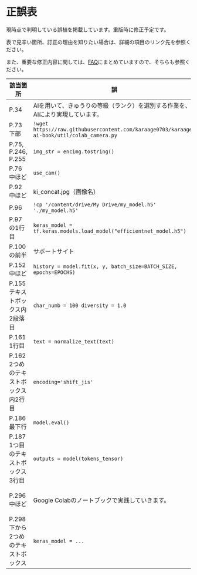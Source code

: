 # 正誤表

現時点で判明している誤植を掲載しています。重版時に修正予定です。

表で見辛い箇所、訂正の理由を知りたい場合は、詳細の項目のリンク先を参照ください。

また、重要な修正内容に関しては、[FAQ](./FAQ.md)にまとめていますので、そちらも参照ください。

| 該当箇所 | 誤 | 正 | 詳細 |
| -- | -- | -- | -- |
| P.34 | AIを用いて、きゅうりの等級（ランク）を選別する作業を、AIにより実現しています。 | AIを用いて、きゅうりの等級（ランク）を選別する作業を実現しています。| [#5](https://github.com/karaage0703/karaage-ai-book/issues/5)|
| P.73 下部 | `!wget https://raw.githubusercontent.com/karaage0703/karaage-ai-book/util/colab_camera.py` | `!wget https://raw.githubusercontent.com/karaage0703/karaage-ai-book/master/util/colab_camera.py` | [#2](https://github.com/karaage0703/karaage-ai-book/issues/2) |
| P.75, P.246, P.255 | `img_str = encimg.tostring()` | `img_str = encimg.tobytes()` | [#4](https://github.com/karaage0703/karaage-ai-book/issues/4), [#20](https://github.com/karaage0703/karaage-ai-book/issues/20) |
| P.76 中ほど | `use_cam()` | `colab_camera.use_cam()` | [#3](https://github.com/karaage0703/karaage-ai-book/issues/3) |
| P.92 中ほど | ki_concat.jpg（画像名） | concat.jpg（画像名） | [#15](https://github.com/karaage0703/karaage-ai-book/issues/15) |
| P.96 | `!cp '/content/drive/My Drive/my_model.h5' './my_model.h5'` | `!cp '/content/drive/My Drive/my_model_aug.h5' './my_model_aug.h5'` | [#7](https://github.com/karaage0703/karaage-ai-book/issues/7) |
| P.97の1行目 | `keras_model = tf.keras.models.load_model("efficientnet_model.h5")` | `import tensorflow_hub as hub`<br>`keras_model = tf.keras.models.load_model("efficientnet_model.h5", custom_objects={'KerasLayer':hub.KerasLayer})` | [#6](https://github.com/karaage0703/karaage-ai-book/issues/6) |
| P.100の前半 | サボートサイト | サポートサイト | [#9](https://github.com/karaage0703/karaage-ai-book/issues/9) |
| P.152中ほど | `history = model.fit(x, y, batch_size=BATCH_SIZE, epochs=EPOCHS)` | `history = model.fit(x, y, batch_size=BATCH_SIZE, epochs=EPOCHS, callbacks=[print_callback])` | [#10](https://github.com/karaage0703/karaage-ai-book/issues/10) |
| P.155 テキストボックス内2段落目 | `char_numb = 100 diversity = 1.0` | `diversity = 1.0` | [#11](https://github.com/karaage0703/karaage-ai-book/issues/11) |
| P.161 1行目 | `text = normalize_text(text)` | （削除） | [#12](https://github.com/karaage0703/karaage-ai-book/issues/12) |
| P.162 2つめのテキストボックス内2行目 | `encoding='shift_jis'` | `encoding='utf-8'` | [#13](https://github.com/karaage0703/karaage-ai-book/issues/13) |
| P.186 最下行 | `model.eval()` | `model_mask.eval()` | [#14](https://github.com/karaage0703/karaage-ai-book/issues/14) |
| P.187 1つ目のテキストボックス3行目 | `outputs = model(tokens_tensor)` | `outputs = model_mask(tokens_tensor)` | [#14](https://github.com/karaage0703/karaage-ai-book/issues/14) |
| P.296 中ほど | Google Colabのノートブックで実践していきます。 | Google Colabのノートブック「06_karaage_ai_book_tflite_convert.ipynb」で実践していきます。 | [#18](https://github.com/karaage0703/karaage-ai-book/issues/18) |
| P.298 下から2つめのテキストボックス | `keras_model = ...` | `keras_mnist_model = ...` | [#17](https://github.com/karaage0703/karaage-ai-book/issues/17) |
